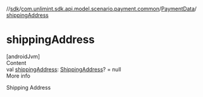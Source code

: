 //[sdk](../../../index.md)/[com.unlimint.sdk.api.model.scenario.payment.common](../index.md)/[PaymentData](index.md)/[shippingAddress](shipping-address.md)



# shippingAddress  
[androidJvm]  
Content  
val [shippingAddress](shipping-address.md): [ShippingAddress](../-shipping-address/index.md)? = null  
More info  


Shipping Address

  



